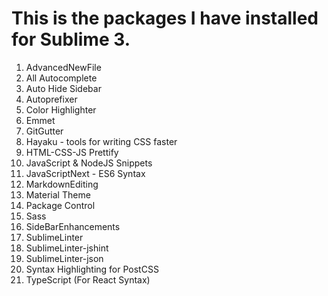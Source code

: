 # This is the packages I have installed for Sublime 3.

1. AdvancedNewFile
2. All Autocomplete
3. Auto Hide Sidebar
4. Autoprefixer
5. Color Highlighter
6. Emmet
7. GitGutter
8. Hayaku - tools for writing CSS faster
9. HTML-CSS-JS Prettify
10. JavaScript & NodeJS Snippets
11. JavaScriptNext - ES6 Syntax
12. MarkdownEditing
13. Material Theme
14. Package Control
15. Sass
16. SideBarEnhancements
17. SublimeLinter
18. SublimeLinter-jshint
19. SublimeLinter-json
20. Syntax Highlighting for PostCSS
21. TypeScript (For React Syntax)